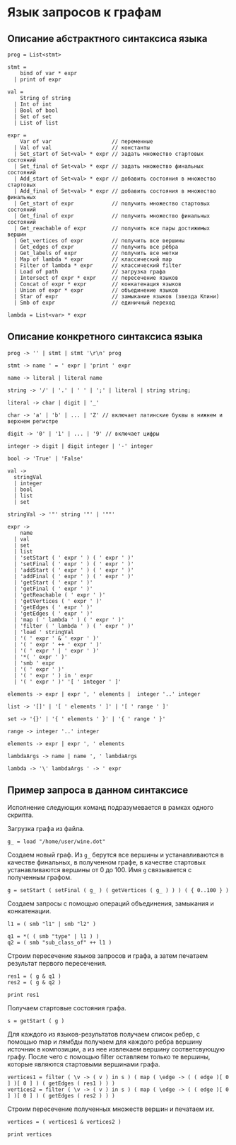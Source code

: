 # Язык запросов к графам

## Описание абстрактного синтаксиса языка

```
prog = List<stmt>

stmt =
    bind of var * expr
  | print of expr

val =
    String of string
  | Int of int
  | Bool of bool
  | Set of set
  | List of list

expr =
    Var of var                   // переменные
  | Val of val                   // константы
  | Set_start of Set<val> * expr // задать множество стартовых состояний
  | Set_final of Set<val> * expr // задать множество финальных состояний
  | Add_start of Set<val> * expr // добавить состояния в множество стартовых
  | Add_final of Set<val> * expr // добавить состояния в множество финальных
  | Get_start of expr            // получить множество стартовых состояний
  | Get_final of expr            // получить множество финальных состояний
  | Get_reachable of expr        // получить все пары достижимых вершин
  | Get_vertices of expr         // получить все вершины
  | Get_edges of expr            // получить все рёбра
  | Get_labels of expr           // получить все метки
  | Map of lambda * expr         // классический map
  | Filter of lambda * expr      // классический filter
  | Load of path                 // загрузка графа
  | Intersect of expr * expr     // пересечение языков
  | Concat of expr * expr        // конкатенация языков
  | Union of expr * expr         // объединение языков
  | Star of expr                 // замыкание языков (звезда Клини)
  | Smb of expr                  // единичный переход

lambda = List<var> * expr
```

## Описание конкретного синтаксиса языка

```
prog -> '' | stmt | stmt '\r\n' prog

stmt -> name ' = ' expr | 'print ' expr

name -> literal | literal name

string -> '/' | '.' | ' ' | ';' | literal | string string;

literal -> char | digit | '_'

char -> 'a' | 'b' | ... | 'Z' // включает латинские буквы в нижнем и верхнем регистре

digit -> '0' | '1' | ... | '9' // включает цифры

integer -> digit | digit integer | '-' integer

bool -> 'True' | 'False'

val ->
  stringVal
  | integer
  | bool
  | list
  | set

stringVal -> '"' string '"' | '""'

expr ->
    name
  | val
  | set
  | list
  | 'setStart ( ' expr ' ) ( ' expr ' )'
  | 'setFinal ( ' expr ' ) ( ' expr ' )'
  | 'addStart ( ' expr ' ) ( ' expr ' )'
  | 'addFinal ( ' expr ' ) ( ' expr ' )'
  | 'getStart ( ' expr ' )'
  | 'getFinal ( ' expr ' )'
  | 'getReachable ( ' expr ' )'
  | 'getVertices ( ' expr ' )'
  | 'getEdges ( ' expr ' )'
  | 'getEdges ( ' expr ' )'
  | 'map ( ' lambda ' ) ( ' expr ' )'
  | 'filter ( ' lambda ' ) ( ' expr ' )'
  | 'load ' stringVal
  | '( ' expr ' & ' expr ' )'
  | '( ' expr ' ++ ' expr ' )'
  | '( ' expr ' | ' expr ' )'
  | '*( ' expr ' )'
  | 'smb ' expr
  | '( ' expr ' )'
  | '( ' expr ' ) in ' expr
  | '( ' expr ' )' '[ ' integer ' ]'

elements -> expr | expr ', ' elements |  integer '..' integer

list -> '[]' | '[ ' elements ' ]' | '[ ' range ' ]'

set -> '{}' | '{ ' elements ' }' | '{ ' range ' }'

range -> integer '..' integer

elements -> expr | expr ', ' elements

lambdaArgs -> name | name ', ' lambdaArgs

lambda -> '\' lambdaArgs ' -> ' expr

```

## Пример запроса в данном синтаксисе

Исполнение следующих команд подразумевается в рамках одного скрипта.

Загрузка графа из файла.

```
g_ = load "/home/user/wine.dot"
```

Создаем новый граф. Из `g_` берутся все вершины и устанавливаются в качестве финальных,
в полученном графе, в качестве стартовых устанавливаются вершины от 0 до 100.
Имя `g` связывается с полученным графом.
```
g = setStart ( setFinal ( g_ ) ( getVertices ( g_ ) ) ) ( { 0..100 } )
```

Создаем запросы с помощью операций объединения, замыкания и конкатенации.

```
l1 = ( smb "l1" | smb "l2" )

q1 = *( ( smb "type" | l1 ) )
q2 = ( smb "sub_class_of" ++ l1 )
```

Строим пересечение языков запросов и графа, а затем печатаем результат первого пересечения.
```
res1 = ( g & q1 )
res2 = ( g & q2 )

print res1
```

Получаем стартовые состояния графа.
```
s = getStart ( g )
```

Для каждого из языков-результатов получаем список ребер, с помощью map и лямбды
получаем для каждого ребра вершину источник в композиции, а из нее извлекаем вершину
соответсвующую графу. После чего с помощью filter оставляем только те вершины,
которые являются стартовыми вершинами графа.
```
vertices1 = filter ( \v -> ( v ) in s ) ( map ( \edge -> ( ( edge )[ 0 ] )[ 0 ] ) ( getEdges ( res1 ) ) )
vertices2 = filter ( \v -> ( v ) in s ) ( map ( \edge -> ( ( edge )[ 0 ] )[ 0 ] ) ( getEdges ( res2 ) ) )
```

Строим пересечение полученных множеств вершин и печатаем их.
```
vertices = ( vertices1 & vertices2 )

print vertices
```
